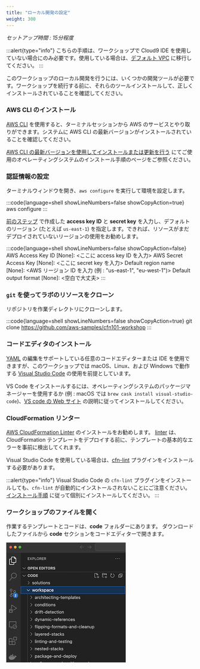 ```yaml
---
title: "ローカル開発の設定"
weight: 300
---
```


_セットアップ時間 : 15分程度_

:::alert{type="info"}
こちらの手順は、ワークショップで Cloud9 IDE を使用していない場合にのみ必要です。使用している場合は、[デフォルト VPC](../default-vpc) に移行してください。
:::

このワークショップのローカル開発を行うには、いくつかの開発ツールが必要です。ワークショップを続行する前に、それらのツールインストールして、正しくインストールされていることを確認してください。

### AWS CLI のインストール

[AWS CLI](https://aws.amazon.com/jp/cli/) を使用すると、ターミナルセッションから AWS のサービスとやり取りができます。システムに AWS CLI の最新バージョンがインストールされていることを確認してください。

[AWS CLI の最新バージョンを使用してインストールまたは更新を行う](https://docs.aws.amazon.com/ja_jp/cli/latest/userguide/getting-started-install.html) にてご使用のオペレーティングシステムのインストール手順のページをご参照ください。

### 認証情報の設定

ターミナルウィンドウを開き、`aws configure` を実行して環境を設定します。

:::code{language=shell showLineNumbers=false showCopyAction=true}
aws configure
:::

[前のステップ](/prerequisites/account) で作成した **access key ID** と **secret key** を入力し、デフォルトのリージョン (たとえば `us-east-1`) を指定します。できれば、リソースがまだデプロイされていないリージョンの使用をお勧めします。

:::code{language=shell showLineNumbers=false showCopyAction=false}
AWS Access Key ID [None]: <ここに access key ID を入力>
AWS Secret Access Key [None]: <ここに secret key を入力>
Default region name [None]: <AWS リージョン ID を入力 (例 : "us-east-1", "eu-west-1")>
Default output format [None]: <空白で大丈夫>
:::

### `git` を使ってラボのリソースをクローン

リポジトリを作業ディレクトリにクローンします。

:::code{language=shell showLineNumbers=false showCopyAction=true}
git clone https://github.com/aws-samples/cfn101-workshop
:::

### コードエディタのインストール

[YAML](https://yaml.org/) の編集をサポートしている任意のコードエディターまたは IDE を使用できますが、このワークショップでは macOS、Linux、および Windows で動作する [Visual Studio Code](https://code.visualstudio.com/) の使用を前提としています。

VS Code をインストールするには、オペレーティングシステムのパッケージマネージャーを使用するか (例 : macOS では `brew cask install visual-studio-code`)、[VS code の Web サイト](https://code.visualstudio.com/) の説明に従ってインストールしてください。

### CloudFormation リンター

[AWS CloudFormation Linter](https://github.com/aws-cloudformation/cfn-lint) のインストールをお勧めします。
[linter](https://en.wikipedia.org/wiki/Lint_(software)) は、CloudFormation テンプレートをデプロイする前に、テンプレートの基本的なエラーを事前に検出してくれます。

Visual Studio Code を使用している場合は、[cfn-lint](https://marketplace.visualstudio.com/items?itemName=kddejong.vscode-cfn-lint) プラグインをインストールする必要があります。

:::alert{type="info"}
Visual Studio Code の `cfn-lint` プラグインをインストールしても、`cfn-lint` が自動的にインストールされないことにご注意ください。[インストール手順](https://github.com/aws-cloudformation/cfn-lint#install) に従って個別にインストールしてください。
:::

### ワークショップのファイルを開く

作業するテンプレートとコードは、**code** フォルダーにあります。
ダウンロードしたファイルから **code** セクションをコードエディターで開きます。

![vscode-png](/static/prerequisites/local-development/vscode.png)
